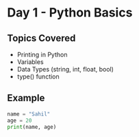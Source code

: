 # Day 1 - Python Basics

## Topics Covered
- Printing in Python
- Variables
- Data Types (string, int, float, bool)
- type() function

## Example
```python
name = "Sahil"
age = 20
print(name, age)
